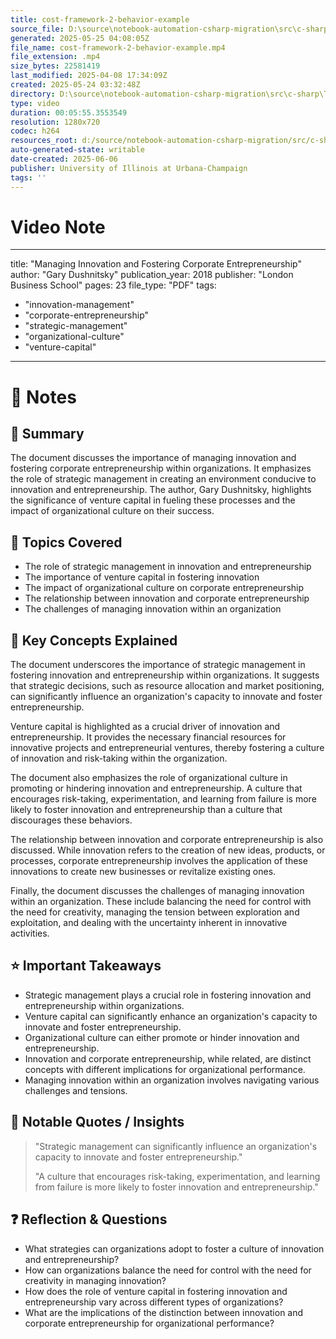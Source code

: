 ```yaml
---
title: cost-framework-2-behavior-example
source_file: D:\source\notebook-automation-csharp-migration\src\c-sharp\TestVideos\cost-framework-2-behavior-example.mp4
generated: 2025-05-25 04:08:05Z
file_name: cost-framework-2-behavior-example.mp4
file_extension: .mp4
size_bytes: 22581419
last_modified: 2025-04-08 17:34:09Z
created: 2025-05-24 03:32:48Z
directory: D:\source\notebook-automation-csharp-migration\src\c-sharp\TestVideos
type: video
duration: 00:05:55.3553549
resolution: 1280x720
codec: h264
resources_root: d:/source/notebook-automation-csharp-migration/src/c-sharp/TestVideos
auto-generated-state: writable
date-created: 2025-06-06
publisher: University of Illinois at Urbana-Champaign
tags: ''
---
```


# Video Note

---
title: "Managing Innovation and Fostering Corporate Entrepreneurship"
author: "Gary Dushnitsky"
publication_year: 2018
publisher: "London Business School"
pages: 23
file_type: "PDF"
tags:
  - "innovation-management"
  - "corporate-entrepreneurship"
  - "strategic-management"
  - "organizational-culture"
  - "venture-capital"
---

# 📝 Notes

## 🧠 Summary

The document discusses the importance of managing innovation and fostering corporate entrepreneurship within organizations. It emphasizes the role of strategic management in creating an environment conducive to innovation and entrepreneurship. The author, Gary Dushnitsky, highlights the significance of venture capital in fueling these processes and the impact of organizational culture on their success.

## 🧩 Topics Covered

- The role of strategic management in innovation and entrepreneurship
- The importance of venture capital in fostering innovation
- The impact of organizational culture on corporate entrepreneurship
- The relationship between innovation and corporate entrepreneurship
- The challenges of managing innovation within an organization

## 🔑 Key Concepts Explained

The document underscores the importance of strategic management in fostering innovation and entrepreneurship within organizations. It suggests that strategic decisions, such as resource allocation and market positioning, can significantly influence an organization's capacity to innovate and foster entrepreneurship. 

Venture capital is highlighted as a crucial driver of innovation and entrepreneurship. It provides the necessary financial resources for innovative projects and entrepreneurial ventures, thereby fostering a culture of innovation and risk-taking within the organization. 

The document also emphasizes the role of organizational culture in promoting or hindering innovation and entrepreneurship. A culture that encourages risk-taking, experimentation, and learning from failure is more likely to foster innovation and entrepreneurship than a culture that discourages these behaviors. 

The relationship between innovation and corporate entrepreneurship is also discussed. While innovation refers to the creation of new ideas, products, or processes, corporate entrepreneurship involves the application of these innovations to create new businesses or revitalize existing ones. 

Finally, the document discusses the challenges of managing innovation within an organization. These include balancing the need for control with the need for creativity, managing the tension between exploration and exploitation, and dealing with the uncertainty inherent in innovative activities.

## ⭐ Important Takeaways

- Strategic management plays a crucial role in fostering innovation and entrepreneurship within organizations.
- Venture capital can significantly enhance an organization's capacity to innovate and foster entrepreneurship.
- Organizational culture can either promote or hinder innovation and entrepreneurship.
- Innovation and corporate entrepreneurship, while related, are distinct concepts with different implications for organizational performance.
- Managing innovation within an organization involves navigating various challenges and tensions.

## 💬 Notable Quotes / Insights

> "Strategic management can significantly influence an organization's capacity to innovate and foster entrepreneurship."
> 
> "A culture that encourages risk-taking, experimentation, and learning from failure is more likely to foster innovation and entrepreneurship."

## ❓ Reflection & Questions

- What strategies can organizations adopt to foster a culture of innovation and entrepreneurship?
- How can organizations balance the need for control with the need for creativity in managing innovation?
- How does the role of venture capital in fostering innovation and entrepreneurship vary across different types of organizations?
- What are the implications of the distinction between innovation and corporate entrepreneurship for organizational performance?